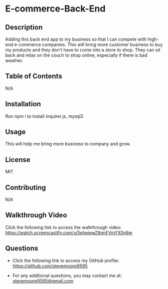 # E-commerce-Back-End

## Description

Adding this back end app to my business so that I can compete with high-end e-commerce companies. This will bring more customer business to buy my products and they don't have to come into a store to shop. They can sit back and relax on the couch to shop online, especially if there is bad weather.

  ## Table of Contents

  N/A

  ## Installation

  Run npm i to install inquirer.js, mysql2

  ## Usage

  This will help me bring more business to company and grow.

  ## License

  MIT

  ## Contributing

  N/A

  ## Walkthrough Video
  
  Click the following link to access the walkthrough video: https://watch.screencastify.com/v/5pheiewZ6qnFVmYX0n9w

  ## Questions

  - Click the following link to access my GitHub profile: https://github.com/stevemoore9595
  
  - For any additional questions, you may contact me at: stevemoore9595@gmail.com